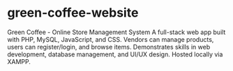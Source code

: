 # green-coffee-website
Green Coffee - Online Store Management System A full-stack web app built with PHP, MySQL, JavaScript, and CSS. Vendors can manage products, users can register/login, and browse items. Demonstrates skills in web development, database management, and UI/UX design. Hosted locally via XAMPP.
